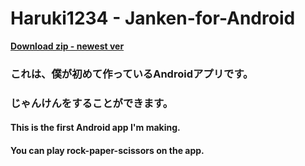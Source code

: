 # Haruki1234 - Janken-for-Android 
[**Download zip - newest ver**](https://github.com/haruki1234/janken-for-android/raw/main/zip/janken_v2.0.zip)

### これは、僕が初めて作っているAndroidアプリです。  
### じゃんけんをすることができます。

#### This is the first Android app I'm making.
#### You can play rock-paper-scissors on the app.
